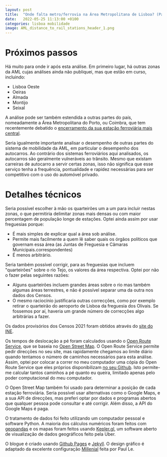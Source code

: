 ```yaml
---
layout: post
title:  "Onde falta metro/ferrovia na Área Metropolitana de Lisboa? (Parte 5 - Conclusão)"
date:   2022-05-25 11:13:00 +0100
categories: lisboa mobilidade
image: AML_distance_to_rail_stations_header_1.png
---
```


# Próximos passos
Há muito para onde ir após esta análise. Em primeiro lugar, há outras zonas da AML cujas análises ainda não publiquei, mas que estão em curso, incluindo:
- Lisboa Oeste
- Oeiras
- Almada
- Montijo
- Seixal

A análise pode ser também estendida a outras partes do país, nomeadamente a Área Metropolitana do Porto, ou Coimbra, que tem recentemente debatido o [encerramento da sua estação ferroviária mais central](https://www.publico.pt/2022/05/18/opiniao/opiniao/encerramento-estacao-central-coimbra-2006620).

Seria igualmente importante analisar o desempenho de outras partes do sistema de mobilidade da AML, em particular o desempenho dos autocarros. Ao contrário dos sistemas ferroviários aqui analisados, os autocarros são geralmente vulneráveis ao trânsito. Mesmo que existam carreiras de autocarro a servir certas zonas, isso não significa que esse serviço tenha a frequência, pontualidade e rapidez necessárias para ser competitivo com o uso do automóvel privado.

# Detalhes técnicos
Seria possível escolher à mão os quarteirões um a um para incluir nestas zonas, o que permitiria delimitar zonas mais densas ou com maior percentagem de população longe de estações. Optei ainda assim por usar freguesias porque:
- É mais simples de explicar qual a área sob análise.
- Permite mais facilmente a quem lê saber quais os órgãos políticos que governam essa área (as Juntas de Freguesia e Câmaras Municipais.correspondentes)
- É menos arbitrário.

Seria também possível corrigir, para as freguesias que incluem "quarteirões" sobre o rio Tejo, os valores da área respectiva. Optei por não o fazer pelas seguintes razões:
- Alguns quarteirões incluem grandes áreas sobre o rio mas também algumas áreas terrestres, e não é possível separar uma da outra nos dados dos Censos.
- O mesmo raciocínio justificaria outras correcções, como por exemplo retirar o quarteirão do aeroporto de Lisboa da freguesia dos Olivais. Se fossemos por aí, haveria um grande número de correcções algo arbitrárias a fazer.

Os dados provisórios dos Censos 2021 foram obtidos através do [site do INE](http://mapas.ine.pt/download/index2021.phtml).

Os tempos de deslocação a pé foram calculados usando o [Open Route Service][ors], que se baseia no [Open Street Map][osm]. O Open Route Service permite pedir direcções no seu site, mas rapidamente chegamos ao limite diário quando tentamos o número de caminhos necessários para esta análise. Assim, optei por colocar a correr no meu computador uma cópia do Open Route Service que eles próprios disponibilizam [no seu Github](https://github.com/GIScience/openrouteservice). Isto permite-me calcular tantos caminhos a pé quanto eu queira, limitado apenas pelo poder computacional do meu computador.

O Open Street Map também foi usado para determinar a posição de cada estação ferroviária. Seria possível usar alternativas como o Google Maps, e a sua API de direcções, mas preferi optar por dados e programas abertos que qualquer pessoa pode consultar e até corrigir. Além disso, a API do Google Maps é paga.

O tratamento de dados foi feito utilizando um computador pessoal e software Python. A maioria dos cálculos numéricos foram feitos com [geopandas](https://geopandas.org/en/stable/) e os mapas foram feitos usando [Kepler.gl](https://kepler.gl/), um software aberto de visualização de dados geográficos feito pela Uber.

O blogue é criado usando [Github Pages](https://pages.github.com/) e [Jekyll](https://jekyllrb.com/). O design gráfico é adaptado da excelente configuração [Millenial](https://jekyllthemes.io/theme/millennial) feita por Paul Le.

[gsdg]: https://globaldesigningcities.org/wp-content/uploads/guides/global-street-design-guide.pdf
[metro2009]: https://pt.wikipedia.org/wiki/Metropolitano_de_Lisboa#Projetos_Anteriormente_Apresentados
[osm]: [https://www.openstreetmap.org/]
[ors]: [https://openrouteservice.org/]
[ciclovias.pt]: [https://www.ciclovias.pt/?lat=38.57706&lng=-9.04511&z=14.52900000000001&m=r&l=16]